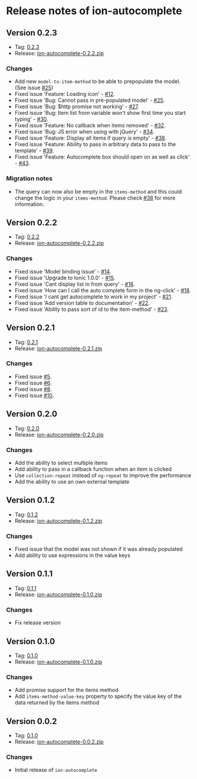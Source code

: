 # Release notes of ion-autocomplete

## Version 0.2.3

* Tag: [0.2.3](https://github.com/guylabs/ion-autocomplete/tree/v0.2.3)
* Release: [ion-autocomplete-0.2.2.zip](https://github.com/guylabs/ion-autocomplete/archive/v0.2.3.zip)

### Changes

* Add new `model-to-item-method` to be able to prepopulate the model. (See issue [#25](https://github.com/guylabs/ion-autocomplete/issues/25))
* Fixed issue 'Feature: Loading icon' - [#12](https://github.com/guylabs/ion-autocomplete/issues/12).
* Fixed issue 'Bug: Cannot pass in pre-populated model' - [#25](https://github.com/guylabs/ion-autocomplete/issues/25).
* Fixed issue 'Bug: $http promise not working' - [#27](https://github.com/guylabs/ion-autocomplete/issues/27).
* Fixed issue 'Bug: Item list from variable won't show first time you start typing' - [#30](https://github.com/guylabs/ion-autocomplete/issues/30).
* Fixed issue 'Feature: No callback when items removed' - [#32](https://github.com/guylabs/ion-autocomplete/issues/32).
* Fixed issue 'Bug: JS error when using with jQuery' - [#34](https://github.com/guylabs/ion-autocomplete/issues/34).
* Fixed issue 'Feature: Display all items if query is empty' - [#38](https://github.com/guylabs/ion-autocomplete/issues/38).
* Fixed issue 'Feature: Ability to pass in arbitrary data to pass to the template' - [#39](https://github.com/guylabs/ion-autocomplete/issues/39).
* Fixed issue 'Feature: Autocomplete box should open on <tab> as well as click' - [#43](https://github.com/guylabs/ion-autocomplete/issues/43).

### Migration notes

* The query can now also be empty in the `items-method` and this could change the logic in your `items-method`. Please check [#38](https://github.com/guylabs/ion-autocomplete/issues/38) for more information.

## Version 0.2.2

* Tag: [0.2.2](https://github.com/guylabs/ion-autocomplete/tree/v0.2.2)
* Release: [ion-autocomplete-0.2.2.zip](https://github.com/guylabs/ion-autocomplete/archive/v0.2.2.zip)

### Changes

* Fixed issue 'Model binding issue' - [#14](https://github.com/guylabs/ion-autocomplete/issues/14).
* Fixed issue 'Upgrade to Ionic 1.0.0' - [#15](https://github.com/guylabs/ion-autocomplete/issues/15).
* Fixed issue 'Cant display list in from query' - [#16](https://github.com/guylabs/ion-autocomplete/issues/16).
* Fixed issue 'How can I call the auto complete form in the ng-click' - [#18](https://github.com/guylabs/ion-autocomplete/issues/18).
* Fixed issue 'I cant get autocomplete to work in my project' - [#21](https://github.com/guylabs/ion-autocomplete/issues/21).
* Fixed issue 'Add version table to documentation' - [#22](https://github.com/guylabs/ion-autocomplete/issues/22).
* Fixed issue 'Ability to pass sort of id to the item-method' - [#23](https://github.com/guylabs/ion-autocomplete/issues/23).

## Version 0.2.1

* Tag: [0.2.1](https://github.com/guylabs/ion-autocomplete/tree/v0.2.1)
* Release: [ion-autocomplete-0.2.1.zip](https://github.com/guylabs/ion-autocomplete/archive/v0.2.1.zip)

### Changes

* Fixed issue [#5](https://github.com/guylabs/ion-autocomplete/issues/5).
* Fixed issue [#6](https://github.com/guylabs/ion-autocomplete/issues/6).
* Fixed issue [#8](https://github.com/guylabs/ion-autocomplete/issues/8).
* Fixed issue [#10](https://github.com/guylabs/ion-autocomplete/issues/10).

## Version 0.2.0

* Tag: [0.2.0](https://github.com/guylabs/ion-autocomplete/tree/v0.2.0)
* Release: [ion-autocomplete-0.2.0.zip](https://github.com/guylabs/ion-autocomplete/archive/v0.2.0.zip)

### Changes

* Add the ability to select multiple items
* Add ability to pass in a callback function when an item is clicked
* Use `collection-repeat` instead of `ng-repeat` to improve the performance
* Add the ability to use an own external template

## Version 0.1.2

* Tag: [0.1.2](https://github.com/guylabs/ion-autocomplete/tree/v0.1.2)
* Release: [ion-autocomplete-0.1.2.zip](https://github.com/guylabs/ion-autocomplete/archive/v0.1.2.zip)

### Changes

* Fixed issue that the model was not shown if it was already populated
* Add ability to use expressions in the value keys

## Version 0.1.1

* Tag: [0.1.1](https://github.com/guylabs/ion-autocomplete/tree/v0.1.1)
* Release: [ion-autocomplete-0.1.0.zip](https://github.com/guylabs/ion-autocomplete/archive/v0.1.1.zip)

### Changes

* Fix release version

## Version 0.1.0

* Tag: [0.1.0](https://github.com/guylabs/ion-autocomplete/tree/v0.1.0)
* Release: [ion-autocomplete-0.1.0.zip](https://github.com/guylabs/ion-autocomplete/archive/v0.1.0.zip)

### Changes

* Add promise support for the items method
* Add `items-method-value-key` property to specify the value key of the data returned by the items method

## Version 0.0.2

* Tag: [0.1.0](https://github.com/guylabs/ion-autocomplete/tree/v0.0.2)
* Release: [ion-autocomplete-0.0.2.zip](https://github.com/guylabs/ion-autocomplete/archive/v0.0.2.zip)

### Changes

* Initial release of `ion-autocomplete`
